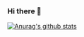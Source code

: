 ### Hi there 👋
[![Anurag's github stats](https://github-readme-stats.vercel.app/api?username=ahmedihabb2)](https://github.com/anuraghazra/github-readme-stats)
<!--
**ahmedihabb2/ahmedihabb2** is a ✨ _special_ ✨ repository because its `README.md` (this file) appears on your GitHub profile.

Here are some ideas to get you started:

- 🔭 I’m currently working on ...
- 🌱 I’m currently learning ...
- 👯 I’m looking to collaborate on ...
- 🤔 I’m looking for help with ...
- 💬 Ask me about ...
- 📫 How to reach me: ...
- 😄 Pronouns: ...
- ⚡ Fun fact: ...
-->
